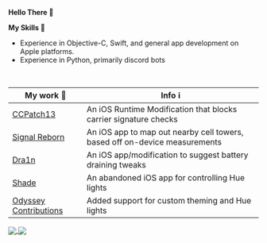 **Hello There 👋**

**My Skills 🤹**<br>
 - Experience in Objective-C, Swift, and general app development on Apple platforms.
 - Experience in Python, primarily discord bots
<br>

| My work 🚧 | Info ℹ️ |
|--------------------------------------------------|------------------------------------------------------------------------------------------------|
| [CCPatch13](https://github.com/CharlieWhile13/commcenterpatch13) | An iOS Runtime Modification that blocks carrier signature checks |
| [Signal Reborn](https://github.com/CharlieWhile13/SignalReborn) | An iOS app to map out nearby cell towers, based off on-device measurements |
| [Dra1n](https://github.com/CharlieWhile13/Dra1nMirror) | An iOS app/modification to suggest battery draining tweaks |
| [Shade](https://github.com/CharlieWhile13/Shade-App) | An abandoned iOS app for controlling Hue lights |  
| [Odyssey Contributions](https://github.com/TheOdysseyJB/Odyssey) | Added support for custom theming and Hue lights |

<a href="https://github.com/anuraghazra/github-readme-stats">
  <img align="center" src="https://github-readme-stats.vercel.app/api?username=CharlieWhile13&layout=compact&theme=tokyonight&show_icons=true&count_private=true" />
</a>
<a href="https://github.com/anuraghazra/github-readme-stats">
  <img align="center" src="https://github-readme-stats.vercel.app/api/top-langs/?username=CharlieWhile13&layout=compact&theme=tokyonight&show_icons=true&count_private=true&exclude_repo=iOS-SDK-With-Passion" />
</a>

<!--
**CharlieWhile13/CharlieWhile13** is a ✨ _special_ ✨ repository because its `README.md` (this file) appears on your GitHub profile.
